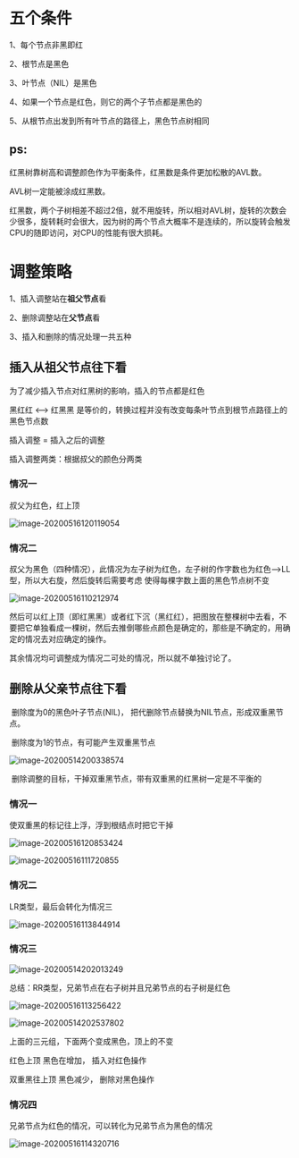 # 五个条件

1、每个节点非黑即红

2、根节点是黑色

3、叶节点（NIL）是黑色

4、如果一个节点是红色，则它的两个子节点都是黑色的

5、从根节点出发到所有叶节点的路径上，黑色节点树相同



## ps:

​	红黑树靠树高和调整颜色作为平衡条件，红黑数是条件更加松散的AVL数。

AVL树一定能被涂成红黑数。

​	红黑数，两个子树相差不超过2倍，就不用旋转，所以相对AVL树，旋转的次数会少很多，旋转耗时会很大，因为树的两个节点大概率不是连续的，所以旋转会触发CPU的随即访问，对CPU的性能有很大损耗。



# 调整策略

1、插入调整站在**祖父节点**看

2、删除调整站在**父节点**看

3、插入和删除的情况处理一共五种



## 插入从祖父节点往下看



为了减少插入节点对红黑树的影响，插入的节点都是红色



黑红红 	<-->	 红黑黑 是等价的，转换过程并没有改变每条叶节点到根节点路径上的黑色节点数 



插入调整 = 插入之后的调整



插入调整两类：根据叔父的颜色分两类

### 情况一

叔父为红色，红上顶

![image-20200516120119054](/home/zhangzhiguo/文档/红黑树.assets/image-20200516120119054.png)

### 情况二

叔父为黑色（四种情况），此情况为左子树为红色，左子树的作字数也为红色-->LL型，所以大右旋，然后旋转后需要考虑 使得每棵字数上面的黑色节点树不变

![image-20200516110212974](/home/zhangzhiguo/文档/红黑树.assets/image-20200516110212974.png)

然后可以红上顶（即红黑黑）或者红下沉（黑红红），把图放在整棵树中去看，不要把它单独看成一棵树，然后去推倒哪些点颜色是确定的，那些是不确定的，用确定的情况去对应确定的操作。



其余情况均可调整成为情况二可处的情况，所以就不单独讨论了。



## 删除从父亲节点往下看	



​	删除度为0的黑色叶子节点(NIL)， 把代删除节点替换为NIL节点，形成双重黑节点。

​	删除度为1的节点，有可能产生双重黑节点

![image-20200514200338574](/home/zhangzhiguo/.config/Typora/typora-user-images/image-20200514200338574.png)



​	删除调整的目标，干掉双重黑节点，带有双重黑的红黑树一定是不平衡的



### 情况一

使双重黑的标记往上浮，浮到根结点时把它干掉

![image-20200516120853424](/home/zhangzhiguo/文档/红黑树.assets/image-20200516120853424.png)

![image-20200516111720855](/home/zhangzhiguo/文档/红黑树.assets/image-20200516111720855.png)



### 情况二

LR类型，最后会转化为情况三

![image-20200516113844914](/home/zhangzhiguo/文档/红黑树.assets/image-20200516113844914.png)





### 情况三

![image-20200514202013249](/home/zhangzhiguo/.config/Typora/typora-user-images/image-20200514202013249.png)



总结：RR类型，兄弟节点在右子树并且兄弟节点的右子树是红色

![image-20200516113256422](/home/zhangzhiguo/文档/红黑树.assets/image-20200516113256422.png)

![image-20200514202537802](/home/zhangzhiguo/.config/Typora/typora-user-images/image-20200514202537802.png)

上面的三元组，下面两个变成黑色，顶上的不变





红色上顶 黑色在增加， 插入对红色操作

双重黑往上顶 黑色减少， 删除对黑色操作



### 情况四

兄弟节点为红色的情况，可以转化为兄弟节点为黑色的情况

![image-20200516114320716](/home/zhangzhiguo/文档/红黑树.assets/image-20200516114320716.png)